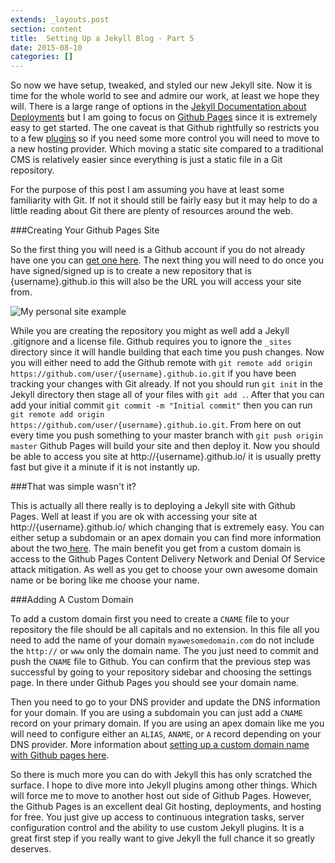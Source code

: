 ```yaml
---
extends: _layouts.post
section: content
title:  Setting Up a Jekyll Blog - Part 5
date: 2015-08-10
categories: []
---
```


So now we have setup, tweaked, and styled our new Jekyll site. Now it is time for the whole world to see and admire our work, at least we hope they will. There is a large range of options in the [Jekyll Documentation about Deployments](http://jekyllrb.com/docs/deployment-methods/) but I am going to focus on [Github Pages](https://pages.github.com/) since it is extremely easy to get started. The one caveat is that Github rightfully so restricts you to a few [plugins](https://help.github.com/articles/using-jekyll-plugins-with-github-pages/) so if you need some more control you will need to move to a new hosting provider. Which moving a static site compared to a traditional CMS is relatively easier since everything is just a static file in a Git repository.

For the purpose of this post I am assuming you have at least some familiarity with Git. If not it should still be fairly easy but it may help to do a little reading about Git there are plenty of resources around the web.

###Creating Your Github Pages Site

So the first thing you will need is a Github account if you do not already have one you can [get one here](https://github.com/join). The next thing you will need to do once you have signed/signed up is to create a new repository that is {username}.github.io this will also be the URL you will access your site from.

![My personal site example](/uploads/dholloran.github.png)

While you are creating the repository you might as well add a Jekyll .gitignore and a license file. Github requires you to ignore the `_sites` directory since it will handle building that each time you push changes. Now you will either need to add the Github remote with `git remote add origin https://github.com/user/{username}.github.io.git` if you have been tracking your changes with Git already. If not you should run `git init` in the Jekyll directory then stage all of your files with `git add .`.  After that you can add your initial commit `git commit -m "Initial commit"` then you can run `git remote add origin https://github.com/user/{username}.github.io.git`.  From here on out every time you push something to your master branch with `git push origin master` Github Pages will build your site and then deploy it. Now you should be able to access you site at http://{username}.github.io/ it is usually pretty fast but give it a minute if it is not instantly up.

###That was simple wasn't it?

This is actually all there really is to deploying a Jekyll site with Github Pages. Well at least if you are ok with accessing your site at http://{username}.github.io/ which changing that is extremely easy. You can either setup a subdomain or an apex domain you can find more information about the two[ here](https://help.github.com/articles/about-custom-domains-for-github-pages-sites/). The main benefit you get from a custom domain is access to the Github Pages Content Delivery Network and Denial Of Service attack mitigation. As well as you get to choose your own awesome domain name or be boring like me choose your name.

###Adding A Custom Domain

To add a custom domain first you need to create a `CNAME` file to your repository the file should be all capitals and no extension. In this file all you need to add the name of your domain `myawesomedomain.com` do not include the `http://` or `www` only the domain name. The you just need to commit and push the `CNAME` file to Github. You can confirm that the previous step was successful by going to your repository sidebar and choosing the settings page. In there under Github Pages you should see your domain name.

Then you need to go to your DNS provider and update the DNS information for your domain. If you are using a subdomain you can just add a `CNAME` record on your primary domain. If you are using an apex domain like me you will need to configure either an `ALIAS`, `ANAME`, or `A` record depending on your DNS provider. More information about [setting up a custom domain name with Github pages here](https://help.github.com/articles/setting-up-a-custom-domain-with-github-pages/).

So there is much more you can do with Jekyll this has only scratched the surface. I hope to dive more into Jekyll plugins among other things. Which will force me to move to another host out side of Github Pages. However, the Github Pages is an excellent deal Git hosting, deployments, and hosting for free. You just give up access to continuous integration tasks, server configuration control and the ability to use custom Jekyll plugins. It is a great first step if you really want to give Jekyll the full chance it so greatly deserves.
